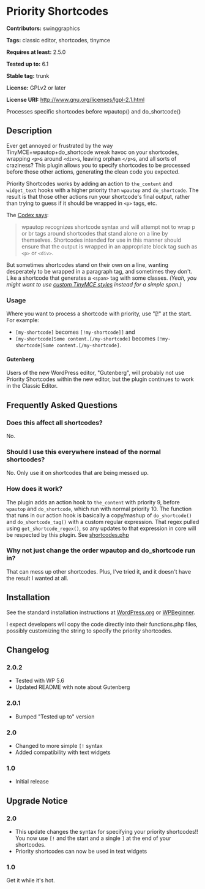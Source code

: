 # Priority Shortcodes #
**Contributors:** swinggraphics

**Tags:** classic editor, shortcodes, tinymce

**Requires at least:** 2.5.0

**Tested up to:** 6.1

**Stable tag:** trunk

**License:** GPLv2 or later

**License URI:** http://www.gnu.org/licenses/lgpl-2.1.html


Processes specific shortcodes before wpautop() and do_shortcode()

## Description ##

Ever get annoyed or frustrated by the way TinyMCE+wpautop+do_shortcode wreak havoc on your shortcodes, wrapping `<p>`s around `<div>`s, leaving orphan `</p>`s, and all sorts of craziness? This plugin allows you to specify shortcodes to be processed before those other actions, generating the clean code you expected.

Priority Shortcodes works by adding an action to `the_content` and `widget_text` hooks with a higher priority than `wpautop` and `do_shortcode`. The result is that those other actions run your shortcode's final output, rather than trying to guess if it should be wrapped in `<p>` tags, etc.

The [Codex says](http://codex.wordpress.org/Shortcode_API#Output):

> wpautop recognizes shortcode syntax and will attempt not to wrap p or br tags around shortcodes that stand alone on a line by themselves. Shortcodes intended for use in this manner should ensure that the output is wrapped in an appropriate block tag such as `<p>` or `<div>`.

But sometimes shortcodes stand on their own on a line, wanting desperately to be wrapped in a paragraph tag, and sometimes they don't. Like a shortcode that generates a `<span>` tag with some classes. *(Yeah, you might want to use [custom TinyMCE styles](http://codex.wordpress.org/TinyMCE_Custom_Styles) instead for a simple span.)*

### Usage ###

Where you want to process a shortcode with priority, use "[!" at the start. For example:

- `[my-shortcode]` becomes `[!my-shortcode]]` and
- `[my-shortcode]Some content.[/my-shortcode]` becomes `[!my-shortcode]Some content.[/my-shortcode]`.

#### Gutenberg ####

Users of the new WordPress editor, "Gutenberg", will probably not use Priority Shortcodes within the new editor, but the plugin continues to work in the Classic Editor.

## Frequently Asked Questions ##

### Does this affect all shortcodes? ###

No.

### Should I use this everywhere instead of the normal shortcodes? ###

No. Only use it on shortcodes that are being messed up.

### How does it work? ###

The plugin adds an action hook to `the_content` with priority 9, before `wpautop` and `do_shortcode`, which run with normal priority 10. The function that runs in our action hook is basically a copy/mashup of `do_shortcode()` and `do_shortcode_tag()` with a custom regular expression. That regex pulled using `get_shortcode_regex()`, so any updates to that expression in core will be respected by this plugin. See [shortcodes.php](https://core.trac.wordpress.org/browser/tags/4.0/src/wp-includes/shortcodes.php#L0)

### Why not just change the order wpautop and do_shortcode run in? ###

That can mess up other shortcodes. Plus, I've tried it, and it doesn't have the result I wanted at all.

## Installation ##

See the standard installation instructions at [WordPress.org](http://codex.wordpress.org/Managing_Plugins#Installing_Plugins) or [WPBeginner](http://www.wpbeginner.com/beginners-guide/step-by-step-guide-to-install-a-wordpress-plugin-for-beginners/).

I expect developers will copy the code directly into their functions.php files, possibly customizing the string to specify the priority shortcodes.

## Changelog ##

### 2.0.2 ##
* Tested with WP 5.6
* Updated README with note about Gutenberg

### 2.0.1 ##
* Bumped "Tested up to" version

### 2.0 ###
* Changed to more simple `[!` syntax
* Added compatibility with text widgets

### 1.0 ###
* Initial release

## Upgrade Notice ##

### 2.0 ###
* This update changes the syntax for specifying your priority shortcodes!! You now use `[!` and the start and a single `]` at the end of your shortcodes.
* Priority shortcodes can now be used in text widgets

### 1.0 ###
Get it while it's hot.
